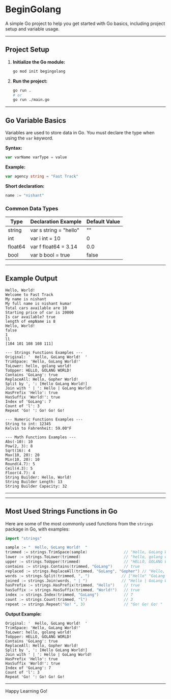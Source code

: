 
# BeginGolang

A simple Go project to help you get started with Go basics, including project setup and variable usage.

---

## Project Setup

1. **Initialize the Go module:**
    ```sh
    go mod init begingolang
    ```

2. **Run the project:**
    ```sh
    go run .
    # or
    go run ./main.go
    ```

---

## Go Variable Basics

Variables are used to store data in Go. You must declare the type when using the `var` keyword.

**Syntax:**
```go
var varName varType = value
```

**Example:**
```go
var agency string = "Fast Track"
```

**Short declaration:**
```go
name := "nishant"
```

### Common Data Types
| Type     | Declaration Example                | Default Value |
|----------|------------------------------------|--------------|
| string   | var s string = "hello"            | ""           |
| int      | var i int = 10                    | 0            |
| float64  | var f float64 = 3.14              | 0.0          |
| bool     | var b bool = true                 | false        |

---

## Example Output


```
Hello, World!
Welcome to Fast Track
My name is nishant
My full name is nishant kumar
Total cars available are 10
Starting price of car is 20000
Is car available? true
length of empName is 8
Hello, World!
false
1
ll
[104 101 108 108 111]

--- Strings Functions Examples ---
Original: '  Hello, GoLang World!  '
TrimSpace: 'Hello, GoLang World!'
ToLower: hello, golang world!
ToUpper: HELLO, GOLANG WORLD!
Contains 'GoLang': true
ReplaceAll: Hello, Gopher World!
Split by ', ': [Hello GoLang World!]
Join with ' | ': Hello | GoLang World!
HasPrefix 'Hello': true
HasSuffix 'World!': true
Index of 'GoLang': 7
Count of 'l': 3
Repeat 'Go! ': Go! Go! Go! 

--- Numeric Functions Examples ---
String to int: 12345
Kelvin to Fahrenheit: 59.00°F

--- Math Functions Examples ---
Abs(-10): 10
Pow(2, 3): 8
Sqrt(16): 4
Max(10, 20): 20
Min(10, 20): 10
Round(4.7): 5
Ceil(4.3): 5
Floor(4.7): 4
String Builder: Hello, World!
String Builder Length: 13
String Builder Capacity: 32
```

---


---

## Most Used Strings Functions in Go

Here are some of the most commonly used functions from the `strings` package in Go, with examples:

```go
import "strings"

sample := "  Hello, GoLang World!  "
trimmed := strings.TrimSpace(sample)                // "Hello, GoLang World!"
lower := strings.ToLower(trimmed)                   // "hello, golang world!"
upper := strings.ToUpper(trimmed)                   // "HELLO, GOLANG WORLD!"
contains := strings.Contains(trimmed, "GoLang")     // true
replaced := strings.ReplaceAll(trimmed, "GoLang", "Gopher") // "Hello, Gopher World!"
words := strings.Split(trimmed, ", ")              // ["Hello" "GoLang World!"]
joined := strings.Join(words, " | ")               // "Hello | GoLang World!"
hasPrefix := strings.HasPrefix(trimmed, "Hello")    // true
hasSuffix := strings.HasSuffix(trimmed, "World!")   // true
index := strings.Index(trimmed, "GoLang")           // 7
count := strings.Count(trimmed, "l")                // 3
repeat := strings.Repeat("Go! ", 3)                 // "Go! Go! Go! "
```

**Output Example:**
```
Original: '  Hello, GoLang World!  '
TrimSpace: 'Hello, GoLang World!'
ToLower: hello, golang world!
ToUpper: HELLO, GOLANG WORLD!
Contains 'GoLang': true
ReplaceAll: Hello, Gopher World!
Split by ', ': [Hello GoLang World!]
Join with ' | ': Hello | GoLang World!
HasPrefix 'Hello': true
HasSuffix 'World!': true
Index of 'GoLang': 7
Count of 'l': 3
Repeat 'Go! ': Go! Go! Go! 
```

---

Happy Learning Go!


